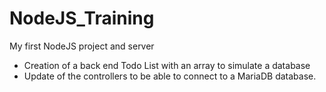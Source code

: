 # NodeJS_Training
My first NodeJS project and server

- Creation of a back end Todo List with an array to simulate a database
- Update of the controllers to be able to connect to a MariaDB database.
